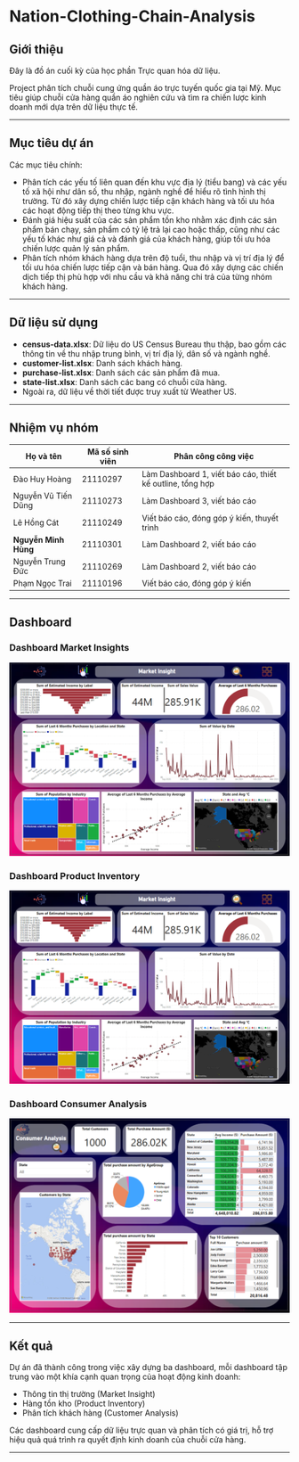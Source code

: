 # Nation-Clothing-Chain-Analysis

## Giới thiệu
Đây là đồ án cuối kỳ của học phần Trực quan hóa dữ liệu.

Project phân tích chuỗi cung ứng quần áo trực tuyến quốc gia tại Mỹ. Mục tiêu giúp chuỗi cửa hàng quần áo nghiên cứu và tìm ra chiến lược kinh doanh mới dựa trên dữ liệu thực tế.

---

## Mục tiêu dự án

Các mục tiêu chính:

- Phân tích các yếu tố liên quan đến khu vực địa lý (tiểu bang) và các yếu tố xã hội như dân số, thu nhập, ngành nghề để hiểu rõ tình hình thị trường. Từ đó xây dựng chiến lược tiếp cận khách hàng và tối ưu hóa các hoạt động tiếp thị theo từng khu vực.
- Đánh giá hiệu suất của các sản phẩm tồn kho nhằm xác định các sản phẩm bán chạy, sản phẩm có tỷ lệ trả lại cao hoặc thấp, cũng như các yếu tố khác như giá cả và đánh giá của khách hàng, giúp tối ưu hóa chiến lược quản lý sản phẩm.
- Phân tích nhóm khách hàng dựa trên độ tuổi, thu nhập và vị trí địa lý để tối ưu hóa chiến lược tiếp cận và bán hàng. Qua đó xây dựng các chiến dịch tiếp thị phù hợp với nhu cầu và khả năng chi trả của từng nhóm khách hàng.

---

## Dữ liệu sử dụng

- **census-data.xlsx**: Dữ liệu do US Census Bureau thu thập, bao gồm các thông tin về thu nhập trung bình, vị trí địa lý, dân số và ngành nghề.
- **customer-list.xlsx**: Danh sách khách hàng.
- **purchase-list.xlsx**: Danh sách các sản phẩm đã mua.
- **state-list.xlsx**: Danh sách các bang có chuỗi cửa hàng.
- Ngoài ra, dữ liệu về thời tiết được truy xuất từ Weather US.

---

## Nhiệm vụ nhóm

| Họ và tên          | Mã số sinh viên | Phân công công việc                                       |
|--------------------|-----------------|-----------------------------------------------------------|
| Đào Huy Hoàng      | 21110297        | Làm Dashboard 1, viết báo cáo, thiết kế outline, tổng hợp |
| Nguyễn Vũ Tiến Dũng| 21110273        | Làm Dashboard 3, viết báo cáo                             |
| Lê Hồng Cát        | 21110249        | Viết báo cáo, đóng góp ý kiến, thuyết trình               |
| **Nguyễn Minh Hùng**   | 21110301        | Làm Dashboard 2, viết báo cáo                             |
| Nguyễn Trung Đức   | 21110269        | Làm Dashboard 2, viết báo cáo                             |
| Phạm Ngọc Trai     | 21110196        | Viết báo cáo, đóng góp ý kiến                             |

---

## Dashboard


### Dashboard Market Insights

![Dashboard Market Insights](images/Dashboard_Market_Insight.png)

### Dashboard Product Inventory

![Dashboard Product Inventory](images/Dashboard_Market_Insight.png)

### Dashboard Consumer Analysis

![Dashboard 3](images/Dashboard_Consumer_Analysis.png)

---

## Kết quả

Dự án đã thành công trong việc xây dựng ba dashboard, mỗi dashboard tập trung vào một khía cạnh quan trọng của hoạt động kinh doanh:

- Thông tin thị trường (Market Insight)
- Hàng tồn kho (Product Inventory)
- Phân tích khách hàng (Customer Analysis)

Các dashboard cung cấp dữ liệu trực quan và phân tích có giá trị, hỗ trợ hiệu quả quá trình ra quyết định kinh doanh của chuỗi cửa hàng.

---